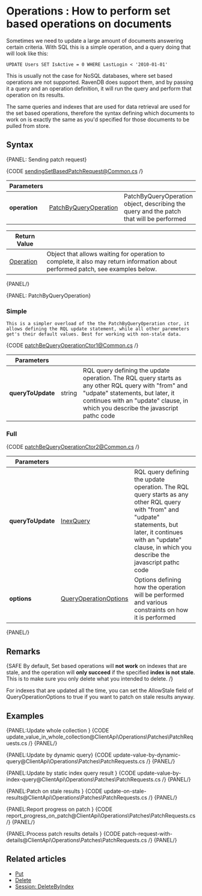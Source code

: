 ﻿# Operations : How to perform set based operations on documents

Sometimes we need to update a large amount of documents answering certain criteria. With SQL this is a simple operation, and a query doing that will look like this:

`UPDATE Users SET IsActive = 0 WHERE LastLogin < '2010-01-01'`   

This is usually not the case for NoSQL databases, where set based operations are not supported. RavenDB does support them, and by passing it a query and an operation definition, it will run the query and perform that operation on its results.

The same queries and indexes that are used for data retrieval are used for the set based operations, therefore the syntax defining which documents to work on is exactly the same as you'd specified for those documents to be pulled from store.

## Syntax

{PANEL: Sending patch request}

{CODE sendingSetBasedPatchRequest@Common.cs /}

| Parameters | | |
| ------------- | ------------- | ----- |
| **operation** | [PatchByQueryOperation](../../glossary/patchQueryOperation) | PatchByQueryOperation object, describing the query and the patch that will be performed |

| Return Value | |
| ------------- | ----- |
| [Operation](../../glossary/operation) | Object that allows waiting for operation to complete, it also may return information about performed patch, see examples below. |

{PANEL/}

{PANEL: PatchByQueryOperation} 

### Simple
    This is a simpler overload of the the PatchByQueryOperation ctor, it allows defining the RQL update statement, while all other paremeters get's their default values. Best for working with non-stale data.

{CODE patchBeQueryOperationCtor1@Common.cs /}

| Parameters | | |
| ------------- | ------------- | ----- |
| **queryToUpdate** | string | RQL query defining the update operation. The RQL query starts as any other RQL query with "from" and "udpate" statements, but later, it continues with an "update" clause, in which you describe the javascript pathc code

### Full

{CODE patchBeQueryOperationCtor2@Common.cs /}

| Parameters | | |
| ------------- | ------------- | ----- |
| **queryToUpdate** | [InexQuery](../../glossary/indexQuery) | RQL query defining the update operation. The RQL query starts as any other RQL query with "from" and "udpate" statements, but later, it continues with an "update" clause, in which you describe the javascript pathc code
| **options** | [QueryOperationOptions](../../glossary/queryOperationOptions) | Options defining how the operation will be performed and various constraints on how it is performed

{PANEL/}

## Remarks

{SAFE By default, Set based operations will **not work** on indexes that are stale, and the operation will **only succeed** if the specified **index is not stale**. This is to make sure you only delete what you intended to delete. /}

For indexes that are updated all the time, you can set the AllowStale field of QueryOperationOptions to true if you want to patch on stale results anyway.

## Examples

{PANEL:Update whole collection }
{CODE update_value_in_whole_collection@ClientApi\Operations\Patches\PatchRequests.cs /}
{PANEL/}

{PANEL:Update by dynamic query}
{CODE update-value-by-dynamic-query@ClientApi\Operations\Patches\PatchRequests.cs /}
{PANEL/}

{PANEL:Update by static index query result }
{CODE update-value-by-index-query@ClientApi\Operations\Patches\PatchRequests.cs /}
{PANEL/}

{PANEL:Patch on stale results }
{CODE update-on-stale-results@ClientApi\Operations\Patches\PatchRequests.cs /}
{PANEL/}

{PANEL:Report progress on patch }
{CODE report_progress_on_patch@ClientApi\Operations\Patches\PatchRequests.cs /}
{PANEL/}

{PANEL:Process patch results details }
{CODE patch-request-with-details@ClientApi\Operations\Patches\PatchRequests.cs /}
{PANEL/}

## Related articles

- [Put](../../../../client-api/commands/documents/put)  
- [Delete](../../../../client-api/commands/documents/delete)  
- [Session: DeleteByIndex](../../../session/how-to/delete-documents-using-index-with-linq)   
